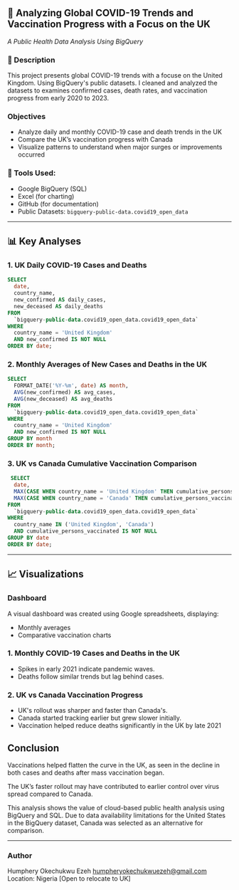 ## 📂 Analyzing Global COVID-19 Trends and Vaccination Progress with a Focus on the UK
*A Public Health Data Analysis Using BigQuery*

### 📌 Description

This project presents global COVID-19 trends with a focuse on the United Kingdom. Using BigQuery's public datasets. I cleaned and analyzed the datasets to examines confirmed cases, death rates, and vaccination progress from early 2020 to 2023.

###  Objectives

- Analyze daily and monthly COVID-19 case and death trends in the UK  
- Compare the UK’s vaccination progress with Canada 
- Visualize patterns to understand when major surges or improvements occurred  

### 🔧 Tools Used:
- Google BigQuery (SQL)
- Excel (for charting)
- GitHub (for documentation)
- Public Datasets: `bigquery-public-data.covid19_open_data`

---

## 📊 Key Analyses

### 1. UK Daily COVID-19 Cases and Deaths

```sql
SELECT
  date,
  country_name,
  new_confirmed AS daily_cases,
  new_deceased AS daily_deaths
FROM
  `bigquery-public-data.covid19_open_data.covid19_open_data`
WHERE
  country_name = 'United Kingdom'
  AND new_confirmed IS NOT NULL
ORDER BY date;
```

### 2. Monthly Averages of New Cases and Deaths in the UK

```sql
SELECT
  FORMAT_DATE('%Y-%m', date) AS month,
  AVG(new_confirmed) AS avg_cases,
  AVG(new_deceased) AS avg_deaths
FROM
  `bigquery-public-data.covid19_open_data.covid19_open_data`
WHERE
  country_name = 'United Kingdom'
  AND new_confirmed IS NOT NULL
GROUP BY month
ORDER BY month;
```

### 3. UK vs Canada Cumulative Vaccination Comparison

```sql
 SELECT
  date,
  MAX(CASE WHEN country_name = 'United Kingdom' THEN cumulative_persons_vaccinated ELSE NULL END) AS uk_vaccinated,
  MAX(CASE WHEN country_name = 'Canada' THEN cumulative_persons_vaccinated ELSE NULL END) AS canada_vaccinated
FROM
  `bigquery-public-data.covid19_open_data.covid19_open_data`
WHERE
  country_name IN ('United Kingdom', 'Canada')
  AND cumulative_persons_vaccinated IS NOT NULL
GROUP BY date
ORDER BY date;
```
---

## 📈 Visualizations

### Dashboard
A visual dashboard was created using Google spreadsheets, displaying:
- Monthly averages
- Comparative vaccination charts

### 1. Monthly COVID-19 Cases and Deaths in the UK
- Spikes in early 2021 indicate pandemic waves.
- Deaths follow similar trends but lag behind cases.

### 2. UK vs Canada Vaccination Progress
- UK's rollout was sharper and faster than Canada's.
- Canada started tracking earlier but grew slower initially.
- Vaccination helped reduce deaths significantly in the UK by late 2021

## Conclusion
Vaccinations helped flatten the curve in the UK, as seen in the decline in both cases and deaths after mass vaccination began.

The UK’s faster rollout may have contributed to earlier control over virus spread compared to Canada.

This analysis shows the value of cloud-based public health analysis using BigQuery and SQL. Due to data availability limitations for the United States in the BigQuery dataset, Canada was selected as an alternative for comparison.

---

### Author
Humphery Okechukwu Ezeh 
humpheryokechukwuezeh@gmail.com
Location: Nigeria [Open to relocate to UK]
